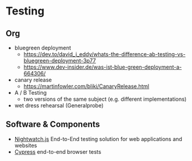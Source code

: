 Testing
=======

## Org

- bluegreen deployment
    - https://dev.to/david_j_eddy/whats-the-difference-ab-testing-vs-bluegreen-deployment-3p77
    - https://www.dev-insider.de/was-ist-blue-green-deployment-a-664306/
- canary release
    - https://martinfowler.com/bliki/CanaryRelease.html
 - A / B Testing
    - two versions of the same subject (e.g. different implementations)
- wet dress rehearsal (Generalprobe)

## Software & Components

- [Nightwatch.js](https://nightwatchjs.org/) End-to-End testing solution for web applications and websites
- [Cypress](https://testing-library.com/docs/cypress-testing-library/intro/) end-to-end browser tests
